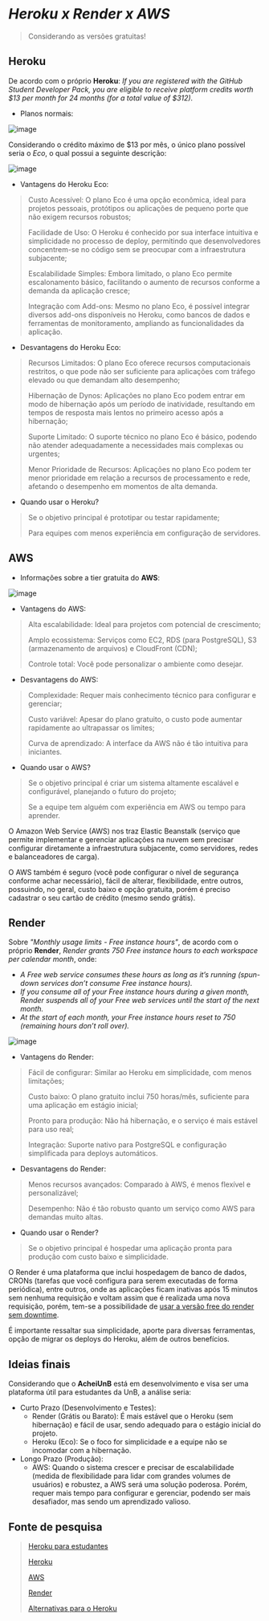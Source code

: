 # _Heroku x Render x AWS_
> Considerando as versões gratuitas!
## Heroku
De acordo com o próprio **Heroku**: _If you are registered with the GitHub Student Developer Pack, you are eligible to receive
platform credits worth $13 per month for 24 months (for a total value of $312)._
- Planos normais:

![image](https://github.com/user-attachments/assets/9e4f94ff-c45f-4b63-ad87-90da196377a5)

Considerando o crédito máximo de $13 por mês, o único plano possível seria o _Eco_, o qual possui a seguinte descrição:

![image](https://github.com/user-attachments/assets/0fd7d991-3786-4806-9afa-288ffc703135)

- Vantagens do Heroku Eco:
> Custo Acessível: O plano Eco é uma opção econômica, ideal para projetos pessoais, protótipos ou aplicações de pequeno porte que não
exigem recursos robustos;
>
> Facilidade de Uso: O Heroku é conhecido por sua interface intuitiva e simplicidade no processo de deploy, permitindo que desenvolvedores
concentrem-se no código sem se preocupar com a infraestrutura subjacente;
>
> Escalabilidade Simples: Embora limitado, o plano Eco permite escalonamento básico, facilitando o aumento de recursos conforme a demanda
da aplicação cresce;
>
> Integração com Add-ons: Mesmo no plano Eco, é possível integrar diversos add-ons disponíveis no Heroku, como bancos de dados e
ferramentas de monitoramento, ampliando as funcionalidades da aplicação.
- Desvantagens do Heroku Eco:
> Recursos Limitados: O plano Eco oferece recursos computacionais restritos, o que pode não ser suficiente para aplicações com tráfego
elevado ou que demandam alto desempenho;
>
> Hibernação de Dynos: Aplicações no plano Eco podem entrar em modo de hibernação após um período de inatividade, resultando em tempos
de resposta mais lentos no primeiro acesso após a hibernação;
>
> Suporte Limitado: O suporte técnico no plano Eco é básico, podendo não atender adequadamente a necessidades mais complexas ou urgentes;
>
> Menor Prioridade de Recursos: Aplicações no plano Eco podem ter menor prioridade em relação a recursos de processamento e rede, afetando
o desempenho em momentos de alta demanda.
- Quando usar o Heroku?
> Se o objetivo principal é prototipar ou testar rapidamente;
>
> Para equipes com menos experiência em configuração de servidores.

## AWS
- Informações sobre a tier gratuita do **AWS**:

![image](https://github.com/user-attachments/assets/826883a1-b322-4fea-8e6a-6af50f8e6777)
- Vantagens do AWS:
> Alta escalabilidade: Ideal para projetos com potencial de crescimento;
>
> Amplo ecossistema: Serviços como EC2, RDS (para PostgreSQL), S3 (armazenamento de arquivos) e CloudFront (CDN);
>
> Controle total: Você pode personalizar o ambiente como desejar.
- Desvantagens do AWS:
> Complexidade: Requer mais conhecimento técnico para configurar e gerenciar;
> 
> Custo variável: Apesar do plano gratuito, o custo pode aumentar rapidamente ao ultrapassar os limites;
> 
> Curva de aprendizado: A interface da AWS não é tão intuitiva para iniciantes.
- Quando usar o AWS?
> Se o objetivo principal é criar um sistema altamente escalável e configurável, planejando o futuro do projeto;
> 
> Se a equipe tem alguém com experiência em AWS ou tempo para aprender.

O Amazon Web Service (AWS) nos traz Elastic Beanstalk (serviço que permite implementar e gerenciar aplicações na nuvem sem precisar
configurar diretamente a infraestrutura subjacente, como servidores, redes e balanceadores de carga).

O AWS também é seguro (você pode configurar o nível de segurança conforme achar necessário), fácil de alterar, flexibilidade, entre outros,
possuindo, no geral, custo baixo e opção gratuita, porém é preciso cadastrar o seu cartão de crédito (mesmo sendo grátis).

## Render
Sobre _"Monthly usage limits - Free instance hours"_, de acordo com o próprio **Render**, _Render grants 750 Free instance hours to each
workspace per calendar month_, onde:
- _A Free web service consumes these hours as long as it’s running (spun-down services don’t consume Free instance hours)._
- _If you consume all of your Free instance hours during a given month, Render suspends all of your Free web services until the start
of the next month._
- _At the start of each month, your Free instance hours reset to 750 (remaining hours don’t roll over)._

![image](https://github.com/user-attachments/assets/0a6219f4-8db4-4142-b03f-3512f3f9e5bf)

- Vantagens do Render:
> Fácil de configurar: Similar ao Heroku em simplicidade, com menos limitações;
>
> Custo baixo: O plano gratuito inclui 750 horas/mês, suficiente para uma aplicação em estágio inicial;
>
> Pronto para produção: Não há hibernação, e o serviço é mais estável para uso real;
>
> Integração: Suporte nativo para PostgreSQL e configuração simplificada para deploys automáticos.
- Desvantagens do Render:
> Menos recursos avançados: Comparado à AWS, é menos flexível e personalizável;
>
> Desempenho: Não é tão robusto quanto um serviço como AWS para demandas muito altas.
- Quando usar o Render?
> Se o objetivo principal é hospedar uma aplicação pronta para produção com custo baixo e simplicidade.

O Render é uma plataforma que inclui hospedagem de banco de dados, CRONs (tarefas que você configura para serem executadas de forma
periódica), entre outros, onde as aplicações ficam inativas após 15 minutos sem nenhuma requisição e voltam assim que é realizada uma
nova requisição, porém, tem-se a possibilidade de [usar a versão free do render sem downtime](https://www.tabnews.com.br/nathsouza/dica-usar-a-versao-free-do-render-sem-downtime).

É importante ressaltar sua simplicidade, aporte para diversas ferramentas, opção de migrar os deploys do Heroku, além de outros benefícios.

## Ideias finais
Considerando que o **AcheiUnB** está em desenvolvimento e visa ser uma plataforma útil para estudantes da UnB, a análise seria:
- Curto Prazo (Desenvolvimento e Testes):
  - Render (Grátis ou Barato): É mais estável que o Heroku (sem hibernação) e fácil de usar, sendo adequado para o estágio inicial do
  projeto.
  - Heroku (Eco): Se o foco for simplicidade e a equipe não se incomodar com a hibernação.
- Longo Prazo (Produção):
  - AWS: Quando o sistema crescer e precisar de escalabilidade (medida de flexibilidade para lidar com grandes volumes de usuários) e
  robustez, a AWS será uma solução poderosa. Porém, requer mais tempo para configurar e gerenciar, podendo ser mais desafiador, mas
  sendo um aprendizado valioso.
## Fonte de pesquisa
> [Heroku para estudantes](https://www.heroku.com/github-students)
>
> [Heroku](https://www.heroku.com/pricing)
> 
> [AWS](https://aws.amazon.com/pt/free/?trk=0b854ede-d445-4eda-b7c7-2a23a18bf271&sc_channel=ps&ef_id=Cj0KCQiAgJa6BhCOARIsAMiL7V9b56Z9lBR9vFg8MPdnmMTw5JAmUFJSMfh1mwJWmEDmiba5FcFl8bsaAqAhEALw_wcB:G:s&s_kwcid=AL!4422!3!561843094992!e!!g!!amazon%20aws!15278604638!130587772500&gclid=Cj0KCQiAgJa6BhCOARIsAMiL7V9b56Z9lBR9vFg8MPdnmMTw5JAmUFJSMfh1mwJWmEDmiba5FcFl8bsaAqAhEALw_wcB&all-free-tier.sort-by=item.additionalFields.SortRank&all-free-tier.sort-order=asc&awsf.Free%20Tier%20Types=*all&awsf.Free%20Tier%20Categories=*all)
> 
> [Render](https://render.com/docs/free#monthly-usage-limits)
> 
> [Alternativas para o Heroku](https://coodesh.com/blog/candidates/heroku-acabou-e-agora-veja-alternativas/)
